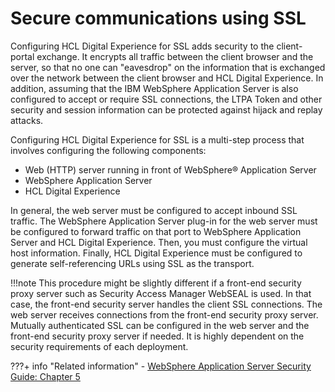 # Secure communications using SSL

Configuring HCL Digital Experience for SSL adds security to the client-portal exchange. It encrypts all traffic between the client browser and the server, so that no one can "eavesdrop" on the information that is exchanged over the network between the client browser and HCL Digital Experience. In addition, assuming that the IBM WebSphere Application Server is also configured to accept or require SSL connections, the LTPA Token and other security and session information can be protected against hijack and replay attacks.

Configuring HCL Digital Experience for SSL is a multi-step process that involves configuring the following components:

-   Web (HTTP) server running in front of WebSphere® Application Server
-   WebSphere Application Server
-   HCL Digital Experience

In general, the web server must be configured to accept inbound SSL traffic. The WebSphere Application Server plug-in for the web server must be configured to forward traffic on that port to WebSphere Application Server and HCL Digital Experience. Then, you must configure the virtual host information. Finally, HCL Digital Experience must be configured to generate self-referencing URLs using SSL as the transport.

!!!note
    This procedure might be slightly different if a front-end security proxy server such as Security Access Manager WebSEAL is used. In that case, the front-end security server handles the client SSL connections. The web server receives connections from the front-end security proxy server. Mutually authenticated SSL can be configured in the web server and the front-end security proxy server if needed. It is highly dependent on the security requirements of each deployment.


???+ info "Related information"
    - [WebSphere Application Server Security Guide: Chapter 5](http://www.redbooks.ibm.com/abstracts/sg247660.html?Open)

